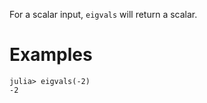 For a scalar input, `eigvals` will return a scalar.

# Examples

```jldoctest
julia> eigvals(-2)
-2
```
